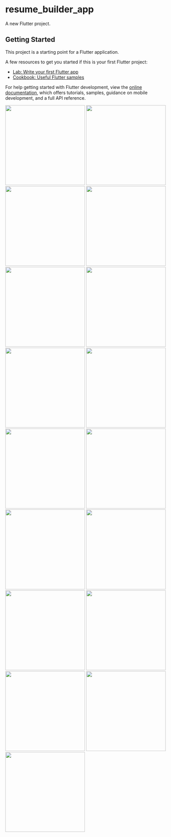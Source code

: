 # resume_builder_app

A new Flutter project.

## Getting Started


This project is a starting point for a Flutter application.

A few resources to get you started if this is your first Flutter project:

- [Lab: Write your first Flutter app](https://docs.flutter.dev/get-started/codelab)
- [Cookbook: Useful Flutter samples](https://docs.flutter.dev/cookbook)

For help getting started with Flutter development, view the
[online documentation](https://docs.flutter.dev/), which offers tutorials,
samples, guidance on mobile development, and a full API reference.


<img src='https://github.com/Aksharpatel06/resume_builder_app/assets/143181114/35266c14-2c45-4855-8c0f-f5cc264afaeb' width=250>
<img src='https://github.com/Aksharpatel06/resume_builder_app/assets/143181114/5a53276d-37f6-498c-9cd0-bfbbfe2d8ea6' width=250>
<img src='https://github.com/Aksharpatel06/resume_builder_app/assets/143181114/7b6ff48f-52a7-4a59-8731-9c7265a27cbd' width=250>
<img src='https://github.com/Aksharpatel06/resume_builder_app/assets/143181114/78365b54-a6ec-4683-b5b8-7b15ca7950eb' width=250>
<img src='https://github.com/Aksharpatel06/resume_builder_app/assets/143181114/7567a9ac-6e16-4f84-bde7-f7ad2d359842' width=250>
<img src='https://github.com/Aksharpatel06/resume_builder_app/assets/143181114/0913ab93-b688-4054-81fc-180ee8137d59' width=250>
<img src='https://github.com/Aksharpatel06/resume_builder_app/assets/143181114/e07612ad-93a3-4d0a-8632-e674b2452eb3' width=250>
<img src='https://github.com/Aksharpatel06/resume_builder_app/assets/143181114/124bf1f7-3f5a-4738-be79-6bd8c5a11763' width=250>
<img src='https://github.com/Aksharpatel06/resume_builder_app/assets/143181114/0e89515b-2d49-46e7-a6b7-1ddaeef345d4' width=250>
<img src='https://github.com/Aksharpatel06/resume_builder_app/assets/143181114/ded0ed4e-708c-4e5b-a2af-a22a1f1c8ea0' width=250>
<img src='https://github.com/Aksharpatel06/resume_builder_app/assets/143181114/d1b1cb9f-aa69-4ada-b055-86d738228401' width=250>
<img src='https://github.com/Aksharpatel06/resume_builder_app/assets/143181114/4c761296-dce3-4b6a-a527-35cffe387314' width=250>
<img src='https://github.com/Aksharpatel06/resume_builder_app/assets/143181114/388f5c59-885f-449e-97f3-28f7269e4e27' width=250>
<img src='https://github.com/Aksharpatel06/resume_builder_app/assets/143181114/c5b9b38d-2a0b-4476-91fb-72e9731b39a4' width=250>
<img src='https://github.com/Aksharpatel06/resume_builder_app/assets/143181114/debe4b82-dc52-4950-819e-caabed7f88ba' width=250>
<img src='https://github.com/Aksharpatel06/resume_builder_app/assets/143181114/b5d85005-b7f7-4ee5-b9c8-f137416f42ab' width=250>
<img src='https://github.com/Aksharpatel06/resume_builder_app/assets/143181114/02fc782a-bc0d-416b-bc58-c8ebcfb694b3' width=250>
